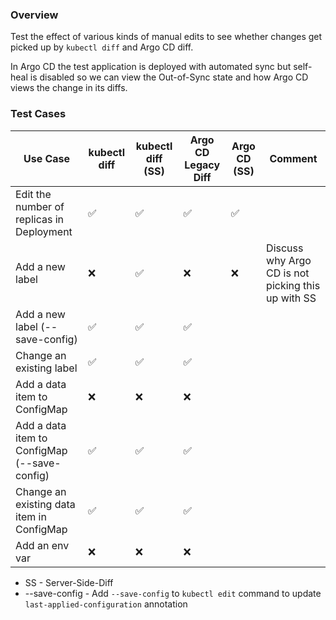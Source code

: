 ### Overview

Test the effect of various kinds of manual edits to see whether changes get picked up by `kubectl diff` and Argo CD diff.

In Argo CD the test application is deployed with automated sync but self-heal is disabled so we can view the
Out-of-Sync state and how Argo CD views the change in its diffs.

### Test Cases

| Use Case                                     | kubectl diff | kubectl diff (SS)   |Argo CD Legacy Diff | Argo CD (SS) | Comment |
| -------------                                | ------------ | ------------------- | ------------------ | ------------ | ------- |
| Edit the number of replicas in Deployment    |       ✅     |           ✅        |         ✅         |      ✅      |         |
| Add a new label                              |       ❌     |           ✅        |         ❌         |      ❌      | Discuss why Argo CD is not picking this up with SS |
| Add a new label (--save-config)              |       ✅     |           ✅        |         ✅         |              |         |
| Change an existing label                     |       ✅     |           ✅        |         ✅         |              |         |
| Add a data item to ConfigMap                 |       ❌     |           ❌        |         ❌         |              |         |
| Add a data item to ConfigMap (--save-config) |       ✅     |           ✅        |         ✅         |              |         |
| Change an existing data item in ConfigMap    |       ✅     |           ✅        |         ✅         |              |         |
| Add an env var                               |       ❌     |           ❌        |         ❌         |              |         |

* SS - Server-Side-Diff
* --save-config - Add `--save-config` to `kubectl edit` command to update `last-applied-configuration` annotation
